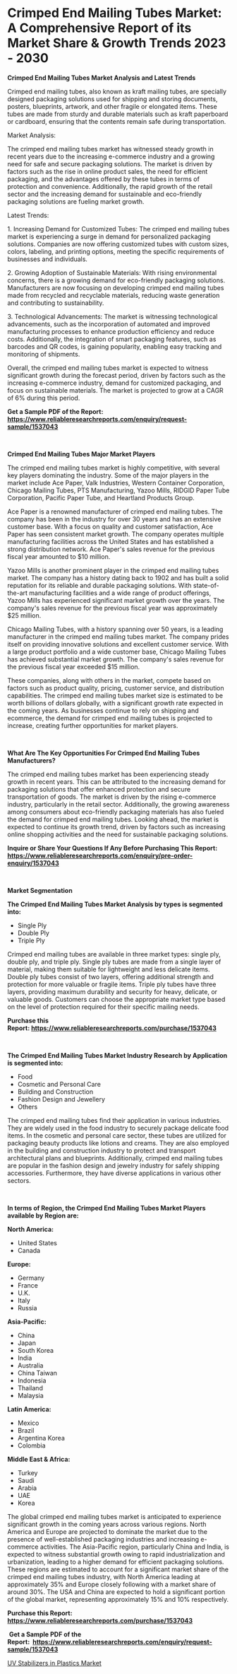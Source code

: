 <p><h1>Crimped End Mailing Tubes Market: A Comprehensive Report of its Market Share & Growth Trends 2023 - 2030</h1></p><p><strong>Crimped End Mailing Tubes Market Analysis and Latest Trends</strong></p>
<p><p>Crimped end mailing tubes, also known as kraft mailing tubes, are specially designed packaging solutions used for shipping and storing documents, posters, blueprints, artwork, and other fragile or elongated items. These tubes are made from sturdy and durable materials such as kraft paperboard or cardboard, ensuring that the contents remain safe during transportation.</p><p>Market Analysis:</p><p>The crimped end mailing tubes market has witnessed steady growth in recent years due to the increasing e-commerce industry and a growing need for safe and secure packaging solutions. The market is driven by factors such as the rise in online product sales, the need for efficient packaging, and the advantages offered by these tubes in terms of protection and convenience. Additionally, the rapid growth of the retail sector and the increasing demand for sustainable and eco-friendly packaging solutions are fueling market growth.</p><p>Latest Trends:</p><p>1. Increasing Demand for Customized Tubes: The crimped end mailing tubes market is experiencing a surge in demand for personalized packaging solutions. Companies are now offering customized tubes with custom sizes, colors, labeling, and printing options, meeting the specific requirements of businesses and individuals.</p><p>2. Growing Adoption of Sustainable Materials: With rising environmental concerns, there is a growing demand for eco-friendly packaging solutions. Manufacturers are now focusing on developing crimped end mailing tubes made from recycled and recyclable materials, reducing waste generation and contributing to sustainability.</p><p>3. Technological Advancements: The market is witnessing technological advancements, such as the incorporation of automated and improved manufacturing processes to enhance production efficiency and reduce costs. Additionally, the integration of smart packaging features, such as barcodes and QR codes, is gaining popularity, enabling easy tracking and monitoring of shipments.</p><p>Overall, the crimped end mailing tubes market is expected to witness significant growth during the forecast period, driven by factors such as the increasing e-commerce industry, demand for customized packaging, and focus on sustainable materials. The market is projected to grow at a CAGR of 6% during this period.</p></p>
<p><strong>Get a Sample PDF of the Report:&nbsp; <a href="https://www.reliableresearchreports.com/enquiry/request-sample/1537043">https://www.reliableresearchreports.com/enquiry/request-sample/1537043</a></strong></p>
<p>&nbsp;</p>
<p><strong>Crimped End Mailing Tubes Major Market Players</strong></p>
<p><p>The crimped end mailing tubes market is highly competitive, with several key players dominating the industry. Some of the major players in the market include Ace Paper, Valk Industries, Western Container Corporation, Chicago Mailing Tubes, PTS Manufacturing, Yazoo Mills, RIDGID Paper Tube Corporation, Pacific Paper Tube, and Heartland Products Group.</p><p>Ace Paper is a renowned manufacturer of crimped end mailing tubes. The company has been in the industry for over 30 years and has an extensive customer base. With a focus on quality and customer satisfaction, Ace Paper has seen consistent market growth. The company operates multiple manufacturing facilities across the United States and has established a strong distribution network. Ace Paper's sales revenue for the previous fiscal year amounted to $10 million.</p><p>Yazoo Mills is another prominent player in the crimped end mailing tubes market. The company has a history dating back to 1902 and has built a solid reputation for its reliable and durable packaging solutions. With state-of-the-art manufacturing facilities and a wide range of product offerings, Yazoo Mills has experienced significant market growth over the years. The company's sales revenue for the previous fiscal year was approximately $25 million.</p><p>Chicago Mailing Tubes, with a history spanning over 50 years, is a leading manufacturer in the crimped end mailing tubes market. The company prides itself on providing innovative solutions and excellent customer service. With a large product portfolio and a wide customer base, Chicago Mailing Tubes has achieved substantial market growth. The company's sales revenue for the previous fiscal year exceeded $15 million.</p><p>These companies, along with others in the market, compete based on factors such as product quality, pricing, customer service, and distribution capabilities. The crimped end mailing tubes market size is estimated to be worth billions of dollars globally, with a significant growth rate expected in the coming years. As businesses continue to rely on shipping and ecommerce, the demand for crimped end mailing tubes is projected to increase, creating further opportunities for market players.</p></p>
<p>&nbsp;</p>
<p><strong>What Are The Key Opportunities For Crimped End Mailing Tubes Manufacturers?</strong></p>
<p><p>The crimped end mailing tubes market has been experiencing steady growth in recent years. This can be attributed to the increasing demand for packaging solutions that offer enhanced protection and secure transportation of goods. The market is driven by the rising e-commerce industry, particularly in the retail sector. Additionally, the growing awareness among consumers about eco-friendly packaging materials has also fueled the demand for crimped end mailing tubes. Looking ahead, the market is expected to continue its growth trend, driven by factors such as increasing online shopping activities and the need for sustainable packaging solutions.</p></p>
<p><strong>Inquire or Share Your Questions If Any Before Purchasing This Report: <a href="https://www.reliableresearchreports.com/enquiry/pre-order-enquiry/1537043">https://www.reliableresearchreports.com/enquiry/pre-order-enquiry/1537043</a></strong></p>
<p>&nbsp;</p>
<p><strong>Market Segmentation</strong></p>
<p><strong>The Crimped End Mailing Tubes Market Analysis by types is segmented into:</strong></p>
<p><ul><li>Single Ply</li><li>Double Ply</li><li>Triple Ply</li></ul></p>
<p><p>Crimped end mailing tubes are available in three market types: single ply, double ply, and triple ply. Single ply tubes are made from a single layer of material, making them suitable for lightweight and less delicate items. Double ply tubes consist of two layers, offering additional strength and protection for more valuable or fragile items. Triple ply tubes have three layers, providing maximum durability and security for heavy, delicate, or valuable goods. Customers can choose the appropriate market type based on the level of protection required for their specific mailing needs.</p></p>
<p><strong>Purchase this Report:&nbsp;<a href="https://www.reliableresearchreports.com/purchase/1537043">https://www.reliableresearchreports.com/purchase/1537043</a></strong></p>
<p>&nbsp;</p>
<p><strong>The Crimped End Mailing Tubes Market Industry Research by Application is segmented into:</strong></p>
<p><ul><li>Food</li><li>Cosmetic and Personal Care</li><li>Building and Construction</li><li>Fashion Design and Jewellery</li><li>Others</li></ul></p>
<p><p>The crimped end mailing tubes find their application in various industries. They are widely used in the food industry to securely package delicate food items. In the cosmetic and personal care sector, these tubes are utilized for packaging beauty products like lotions and creams. They are also employed in the building and construction industry to protect and transport architectural plans and blueprints. Additionally, crimped end mailing tubes are popular in the fashion design and jewelry industry for safely shipping accessories. Furthermore, they have diverse applications in various other sectors.</p></p>
<p>&nbsp;</p>
<p><strong>In terms of Region, the Crimped End Mailing Tubes Market Players available by Region are:</strong></p>
<p>
    <p> <strong> North America: </strong>
        <ul>
            <li>United States</li>
            <li>Canada</li>
        </ul>
        </p> 
    <p> <strong> Europe: </strong>
        <ul>
            <li>Germany</li>
            <li>France</li>
            <li>U.K.</li>
            <li>Italy</li>
            <li>Russia</li>
        </ul>
        </p> 
    <p> <strong> Asia-Pacific: </strong>
        <ul>
            <li>China</li>
            <li>Japan</li>
            <li>South Korea</li>
            <li>India</li>
            <li>Australia</li>
            <li>China Taiwan</li>
            <li>Indonesia</li>
            <li>Thailand</li>
            <li>Malaysia</li>
        </ul>
        </p> 
    <p> <strong> Latin America: </strong>
        <ul>
            <li>Mexico</li>
            <li>Brazil</li>
            <li>Argentina Korea</li>
            <li>Colombia</li>
        </ul>
        </p> 
    <p> <strong> Middle East & Africa: </strong>
        <ul>
            <li>Turkey</li>
            <li>Saudi</li>
            <li>Arabia</li>
            <li>UAE</li>
            <li>Korea</li>
        </ul>
    </p>
    </p>
<p><p>The global crimped end mailing tubes market is anticipated to experience significant growth in the coming years across various regions. North America and Europe are projected to dominate the market due to the presence of well-established packaging industries and increasing e-commerce activities. The Asia-Pacific region, particularly China and India, is expected to witness substantial growth owing to rapid industrialization and urbanization, leading to a higher demand for efficient packaging solutions. These regions are estimated to account for a significant market share of the crimped end mailing tubes industry, with North America leading at approximately 35% and Europe closely following with a market share of around 30%. The USA and China are expected to hold a significant portion of the global market, representing approximately 15% and 10% respectively.</p></p>
<p><strong>Purchase this Report: <a href="https://www.reliableresearchreports.com/purchase/1537043">https://www.reliableresearchreports.com/purchase/1537043</a></strong></p>
<p>&nbsp;<strong>Get a Sample PDF of the Report:&nbsp;&nbsp;<a href="https://www.reliableresearchreports.com/enquiry/request-sample/1537043">https://www.reliableresearchreports.com/enquiry/request-sample/1537043</a></strong></p>
<p><strong></strong></p>
<p><p><a href="https://github.com/RickHolmes3/Market-Research-Report-List-2/blob/main/uv-stabilizers-in-plastics-market.md">UV Stabilizers in Plastics Market</a></p></p>